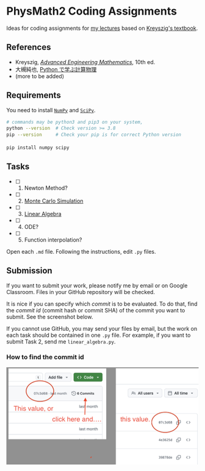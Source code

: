 # PhysMath2 Coding Assignments

Ideas for coding assignments for [my lectures](https://www2.nsysu.edu.tw/iwamoto/physmath2.html) based on [Kreyszig's textbook](https://www.wiley.com/en-us/-p-9781119446842).

## References

- Kreyszig, [*Advanced Engineering Mathematics*](https://www.wiley.com/en-us/-p-9781119446842), 10th ed.
- 大槻純也, [Python で学ぶ計算物理](https://www.physics.okayama-u.ac.jp/~otsuki/lecture/CompPhys2/index.html)
- (more to be added)

## Requirements

You need to install [`NumPy`](https://numpy.org/) and [`SciPy`](https://scipy.org/).

```bash
# commands may be python3 and pip3 on your system,
python --version  # Check version >= 3.8
pip --version     # Check your pip is for correct Python version

pip install numpy scipy
```

## Tasks

- [ ] 1. Newton Method?
- [ ] 2. [Monte Carlo Simulation](/monte_carlo.md)
- [ ] 3. [Linear Algebra](/linear_algebra.md)
- [ ] 4. ODE?
- [ ] 5. Function interpolation?

Open each `.md` file. Following the instructions, edit `.py` files.

## Submission

If you want to submit your work, please notify me by email or on Google Classroom.
Files in your GitHub repository  will be checked.

It is nice if you can specify which *commit* is to be evaluated. To do that, find the *commit id* (commit hash or commit SHA) of the commit you want to submit. See the screenshot below.

If you cannot use GitHub, you may send your files by email, but the work on each task should be contained in one `.py` file. For example, if you want to submit Task 2, send me `linear_algebra.py`.

### How to find the commit id

![how to find the commit SHAs on GitHub](/misc/commit_id.png)
